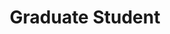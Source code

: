 ---
name: "Tim Yu"
image: "https://research.fredhutch.org/content/stripe/bloom/en/members/_jcr_content/par/labmember_1874078203/image.img.png/1635439265387.png"
title: "Graduate Student"
category: "Graduate Student"
links:
  - link: "https://www.linkedin.com/in/timyu316/"
    icon: "linkedin"
  - link: "https://github.com/timcyu"
    icon: "github"
---